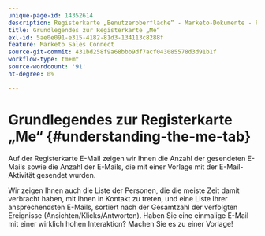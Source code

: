 ```yaml
---
unique-page-id: 14352614
description: Registerkarte „Benutzeroberfläche“ - Marketo-Dokumente - Produktdokumentation
title: Grundlegendes zur Registerkarte „Me“
exl-id: 5ae0e091-e315-4182-81d3-134113c8288f
feature: Marketo Sales Connect
source-git-commit: 431bd258f9a68bbb9df7acf043085578d3d91b1f
workflow-type: tm+mt
source-wordcount: '91'
ht-degree: 0%

---
```


# Grundlegendes zur Registerkarte „Me“ {#understanding-the-me-tab}

Auf der Registerkarte E-Mail zeigen wir Ihnen die Anzahl der gesendeten E-Mails sowie die Anzahl der E-Mails, die mit einer Vorlage mit der E-Mail-Aktivität gesendet wurden.

Wir zeigen Ihnen auch die Liste der Personen, die die meiste Zeit damit verbracht haben, mit Ihnen in Kontakt zu treten, und eine Liste Ihrer ansprechendsten E-Mails, sortiert nach der Gesamtzahl der verfolgten Ereignisse (Ansichten/Klicks/Antworten). Haben Sie eine einmalige E-Mail mit einer wirklich hohen Interaktion? Machen Sie es zu einer Vorlage!

